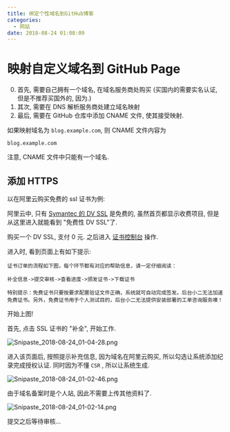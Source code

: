 ```yaml
---
title: 绑定个性域名到GitHub博客
categories:
  - 网站
date: 2018-08-24 01:08:09
---
```


# 映射自定义域名到 GitHub Page

0. 首先, 需要自己拥有一个域名, 在域名服务商处购买 (买国内的需要实名认证, 但是不推荐买国外的, 因为.)
0. 其次, 需要在 DNS 解析服务商处建立域名映射
0. 最后, 需要在 GitHub 仓库中添加 CNAME 文件, 使其接受映射. 

<!--more-->

如果映射域名为 `blog.example.com`, 则 CNAME 文件内容为

```
blog.example.com
```

注意, CNAME 文件中只能有一个域名.

## 添加 HTTPS

以在阿里云购买免费的 ssl 证书为例:

阿里云中, 只有 [Symantec 的 DV SSL](https://www.aliyun.com/product/cas#product-area2) 是免费的, 虽然首页都显示收费项目, 但是从这里进入就能看到 "免费性 DV SSL"了.

购买一个 DV SSL, 支付 0 元. 之后进入 [证书控制台](https://yundun.console.aliyun.com/?p=cas#/cas/home) 操作.

进入时, 看到页面上有如下提示:

```
证书订单的流程如下图，每个环节都有对应的帮助信息，请一定仔细阅读：

补全信息->提交审核->查看进度->颁发证书->下载证书

特别提示：免费证书只要按要求配置验证文件正确，系统就可自动完成签发。后台小二无法加速免费证书。另外，免费证书用于个人测试目的，后台小二无法提供安装部署的工单咨询服务噢！
```

开始上图!

首先, 点击 SSL 证书的 "补全", 开始工作.

![Snipaste_2018-08-24_01-04-28.png](https://i.loli.net/2018/08/24/5b7ee9284660e.png)

进入该页面后, 按照提示补充信息, 因为域名在阿里云购买, 所以勾选让系统添加纪录完成授权认证. 同时因为不懂 `CSR` , 所以让系统生成.

![Snipaste_2018-08-24_01-02-46.png](https://i.loli.net/2018/08/24/5b7ee8c560f86.png)

由于域名备案时是个人站, 因此不需要上传其他资料了.

![Snipaste_2018-08-24_01-02-14.png](https://i.loli.net/2018/08/24/5b7ee8c576784.png)

提交之后等待审核...
